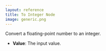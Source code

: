 ```yaml
---
layout: reference
title: To Integer Node
image: generic.png
---
```

Convert a floating-point number to an integer.

* **Value**: The input value.
